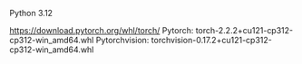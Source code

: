 
Python 3.12

https://download.pytorch.org/whl/torch/
Pytorch: torch-2.2.2+cu121-cp312-cp312-win_amd64.whl
Pytorchvision: torchvision-0.17.2+cu121-cp312-cp312-win_amd64.whl
